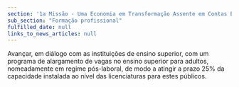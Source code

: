 ```yaml
---
section: '1a Missão - Uma Economia em Transformação Assente em Contas Equilibradas'
sub_section: "Formação profissional"
fulfilled_date: null
links_to_news_articles: null
---
```


Avançar, em diálogo com as instituições de ensino superior, com um programa de alargamento de vagas no ensino superior para adultos, nomeadamente em regime pós-laboral, de modo a atingir a prazo 25% da capacidade instalada ao nível das licenciaturas para estes públicos.